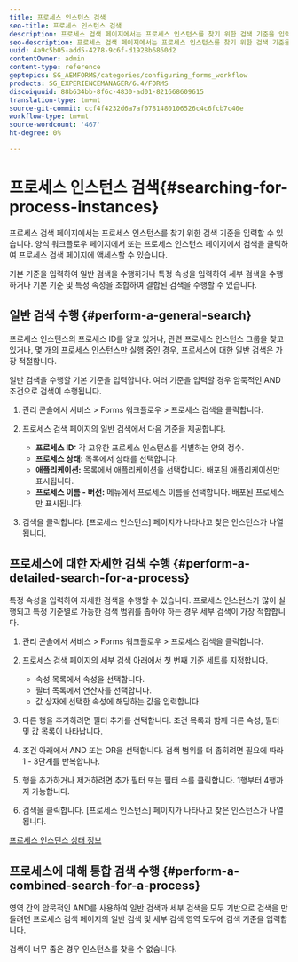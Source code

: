 ```yaml
---
title: 프로세스 인스턴스 검색
seo-title: 프로세스 인스턴스 검색
description: 프로세스 검색 페이지에서는 프로세스 인스턴스를 찾기 위한 검색 기준을 입력할 수 있습니다.
seo-description: 프로세스 검색 페이지에서는 프로세스 인스턴스를 찾기 위한 검색 기준을 입력할 수 있습니다.
uuid: 4a9c5b05-add5-4278-9c6f-d1928b6860d2
contentOwner: admin
content-type: reference
geptopics: SG_AEMFORMS/categories/configuring_forms_workflow
products: SG_EXPERIENCEMANAGER/6.4/FORMS
discoiquuid: 88b634bb-8f6c-4830-ad01-821668609615
translation-type: tm+mt
source-git-commit: ccf4f4232d6a7af0781480106526c4c6fcb7c40e
workflow-type: tm+mt
source-wordcount: '467'
ht-degree: 0%

---
```



# 프로세스 인스턴스 검색{#searching-for-process-instances}

프로세스 검색 페이지에서는 프로세스 인스턴스를 찾기 위한 검색 기준을 입력할 수 있습니다. 양식 워크플로우 페이지에서 또는 프로세스 인스턴스 페이지에서 검색을 클릭하여 프로세스 검색 페이지에 액세스할 수 있습니다.

기본 기준을 입력하여 일반 검색을 수행하거나 특정 속성을 입력하여 세부 검색을 수행하거나 기본 기준 및 특정 속성을 조합하여 결합된 검색을 수행할 수 있습니다.

## 일반 검색 수행 {#perform-a-general-search}

프로세스 인스턴스의 프로세스 ID를 알고 있거나, 관련 프로세스 인스턴스 그룹을 찾고 있거나, 몇 개의 프로세스 인스턴스만 실행 중인 경우, 프로세스에 대한 일반 검색은 가장 적절합니다.

일반 검색을 수행할 기본 기준을 입력합니다. 여러 기준을 입력할 경우 암묵적인 AND 조건으로 검색이 수행됩니다.

1. 관리 콘솔에서 서비스 > Forms 워크플로우 > 프로세스 검색을 클릭합니다.
1. 프로세스 검색 페이지의 일반 검색에서 다음 기준을 제공합니다.

   * **프로세스 ID:** 각 고유한 프로세스 인스턴스를 식별하는 양의 정수.
   * **프로세스 상태:** 목록에서 상태를 선택합니다.
   * **애플리케이션:** 목록에서 애플리케이션을 선택합니다. 배포된 애플리케이션만 표시됩니다.
   * **프로세스 이름 - 버전:** 메뉴에서 프로세스 이름을 선택합니다. 배포된 프로세스만 표시됩니다.

1. 검색을 클릭합니다. [프로세스 인스턴스] 페이지가 나타나고 찾은 인스턴스가 나열됩니다.

## 프로세스에 대한 자세한 검색 수행 {#perform-a-detailed-search-for-a-process}

특정 속성을 입력하여 자세한 검색을 수행할 수 있습니다. 프로세스 인스턴스가 많이 실행되고 특정 기준별로 가능한 검색 범위를 좁아야 하는 경우 세부 검색이 가장 적합합니다.

1. 관리 콘솔에서 서비스 > Forms 워크플로우 > 프로세스 검색을 클릭합니다.
1. 프로세스 검색 페이지의 세부 검색 아래에서 첫 번째 기준 세트를 지정합니다.

   * 속성 목록에서 속성을 선택합니다.
   * 필터 목록에서 연산자를 선택합니다.
   * 값 상자에 선택한 속성에 해당하는 값을 입력합니다.

1. 다른 행을 추가하려면 필터 추가를 선택합니다. 조건 목록과 함께 다른 속성, 필터 및 값 목록이 나타납니다.
1. 조건 아래에서 AND 또는 OR을 선택합니다. 검색 범위를 더 좁히려면 필요에 따라 1 - 3단계를 반복합니다.
1. 행을 추가하거나 제거하려면 추가 필터 또는 필터 수를 클릭합니다. 1행부터 4행까지 가능합니다.
1. 검색을 클릭합니다. [프로세스 인스턴스] 페이지가 나타나고 찾은 인스턴스가 나열됩니다.

[프로세스 인스턴스 상태 정보](/help/forms/using/admin-help/processes.md#about-process-instance-statuses)

## 프로세스에 대해 통합 검색 수행 {#perform-a-combined-search-for-a-process}

영역 간의 암묵적인 AND를 사용하여 일반 검색과 세부 검색을 모두 기반으로 검색을 만들려면 프로세스 검색 페이지의 일반 검색 및 세부 검색 영역 모두에 검색 기준을 입력합니다.

검색이 너무 좁은 경우 인스턴스를 찾을 수 없습니다.
